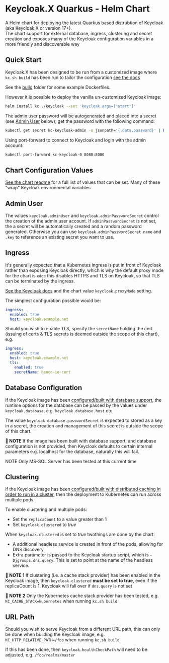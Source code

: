 # Keycloak.X Quarkus - Helm Chart

A Helm chart for deploying the latest Quarkus based distrubtion of Keycloak (aka Keycloak.X or version 17+).  
The chart support for external database, ingress, clustering and secret creation and exposes many of the Keycloak configuration variables in a more friendly and discoverable way

## Quick Start

Keycloak.X has been designed to be run from a customized image where `kc.sh build` has been run to tailor the configuration [see the docs](https://www.keycloak.org/server/containers)

See the [build](./build/) folder for some example Dockerfiles.

However it is possible to deploy the vanilla un-customized Keycloak image:

```bash
helm install kc ./keycloak --set 'keycloak.args=["start"]'
```

The admin user password will be autogenerated and placed into a secret (see [Admin User](#admin-user) below), get the password with the following command:

```bash
kubectl get secret kc-keycloak-admin -o jsonpath='{.data.password}' | base64 -d
```

Using port-forward to connect to Keycloak and login with the admin account:

```bash
kubectl port-forward kc-keycloak-0 8080:8080
```

## Chart Configuration Values

[See the chart readme](./keycloak/README.md) for a full list of values that can be set. Many of these "wrap" Keycloak environmental variables

## Admin User

The values `keycloak.adminUser` and `keycloak.adminPasswordSecret` control the creation of the admin user account. If `adminPasswordSecret` is not set, the a secret will be automatically created and a random password generated. Otherwise you can use `keycloak.adminPasswordSecret.name` and `.key` to reference an existing secret you want to use.

## Ingress

It's generally expected that a Kubernetes ingress is put in front of Keycloak rather than exposing Keycloak directly, which is why the default proxy mode for the chart is `edge` this disables HTTPS and TLS on Keycloak, so that TLS can be terminated by the ingress.

[See the Keycloak docs](https://www.keycloak.org/server/reverseproxy) and the chart value `keycloak.proxyMode` setting.

The simplest configuration possible would be:

```yaml
ingress:
  enabled: true
  host: keycloak.example.net
```

Should you wish to enable TLS, specify the `secretName` holding the cert (issuing of certs & TLS secrets is deemed outside the scope of this chart), e.g.

```yaml
ingress:
  enabled: true
  host: keycloak.example.net
  tls:
    enabled: true
    secretName: benco-io-cert
```

## Database Configuration

If the Keycloak image has been [configured/built with database support](https://www.keycloak.org/server/db), the runtime options for the database can be passed by the values under `keycloak.database`, e.g. `keycloak.database.host` etc

The value `keycloak.database.passwordSecret` is expected to stored as a key in a secret, the creation and management of this secret is outside the scope of this chart.

**📃 NOTE** If the image has been built with database support, and database configuration is not provided, then Keycloak defaults to certain internal parameters e.g. localhost for the database, naturally this will fail.

NOTE Only MS-SQL Server has been tested at this current time

## Clustering

If the Keycloak image has been [configured/built with distributed caching in order to run in a cluster](https://www.keycloak.org/server/caching), then the deployment to Kubernetes can run across multiple pods.

To enable clustering and multiple pods:

- Set the `replicaCount` to a value greater than 1
- Set `keycloak.clustered` to _true_

When `keycloak.clustered` is set to _true_ twothings are done by the chart:

- A additional headless service is created in front of the pods, allowing for DNS discovery.
- Extra parameter is passed to the Keycloak startup script, which is `-Djgroups.dns.query`. This is set to point at the name of the headless service.

**📃 NOTE 1** If clustering (i.e. a cache stack provider) has been enabled in the Keycloak image, then `keycloak.clustered` **must be set to true**, even if the replicaCount is 1. Keycloak will fall over if `dns.query` is not set

**📃 NOTE 2** Only the Kubernetes cache stack provider has been tested, e.g. `KC_CACHE_STACK=kubernetes` when running `kc.sh build`

## URL Path

Should you wish to serve Keycloak from a different URL path, this can only be done when building the Keycloak image, e.g. `KC_HTTP_RELATIVE_PATH=/foo` when running `kc.sh build`

If this has been done, then `keycloak.healthCheckPath` will need to be adjusted, e.g. `/foo/realms/master`
